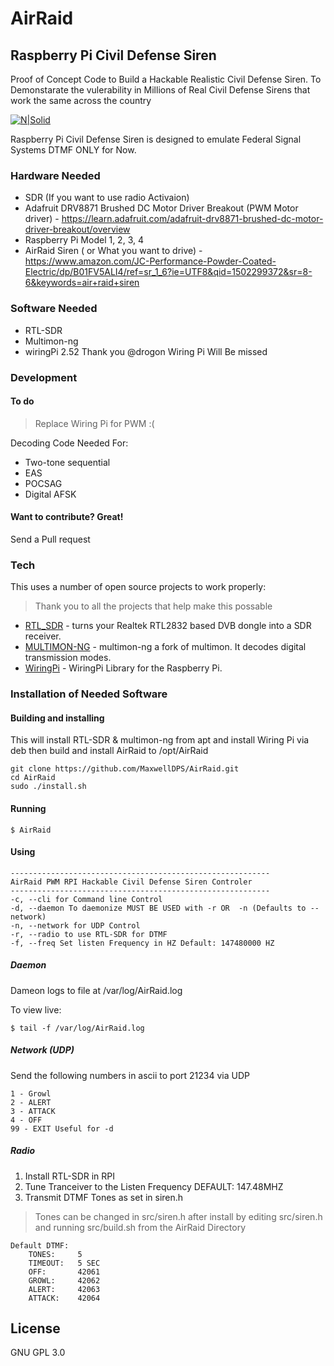 # AirRaid
## Raspberry Pi Civil Defense Siren
Proof of Concept Code to Build a Hackable Realistic Civil Defense Siren. To Demonstarate the vulerability in Millions of Real Civil Defense Sirens that work the same across the country 

[![N|Solid](https://static.wixstatic.com/media/632ed1_fb9a3b5268b3477caea3a865bef54a7c.png/v1/fill/w_119,h_67,al_c,usm_0.50_1.20_0.00/632ed1_fb9a3b5268b3477caea3a865bef54a7c.png)](https://maxwelldps.com)

 Raspberry Pi Civil Defense Siren is designed to emulate Federal Signal Systems DTMF ONLY for Now.

### Hardware Needed
  - SDR (If you want to use radio Activaion)
  - Adafruit DRV8871 Brushed DC Motor Driver Breakout (PWM Motor driver) - https://learn.adafruit.com/adafruit-drv8871-brushed-dc-motor-driver-breakout/overview 
  - Raspberry Pi Model 1, 2, 3, 4
  - AirRaid Siren ( or What you want to drive) - https://www.amazon.com/JC-Performance-Powder-Coated-Electric/dp/B01FV5ALI4/ref=sr_1_6?ie=UTF8&qid=1502299372&sr=8-6&keywords=air+raid+siren
### Software Needed
  - RTL-SDR
  - Multimon-ng
  - wiringPi 2.52 Thank you @drogon Wiring Pi Will Be missed

### Development

#### To do
> Replace Wiring Pi for PWM :(

Decoding Code Needed For:
- Two-tone sequential
- EAS
- POCSAG
- Digital AFSK 

#### Want to contribute? Great!
Send a Pull request

### Tech

This uses a number of open source projects to work properly:

> Thank you to all the projects that help make this possable

* [RTL_SDR](https://github.com/keenerd/rtl-sdr) - turns your Realtek RTL2832 based DVB dongle into a SDR receiver.
* [MULTIMON-NG](https://github.com/EliasOenal/multimon-ng) - multimon-ng a fork of multimon. It decodes digital transmission modes.
* [WiringPi](http://wiringpi.com/) - WiringPi Library for the Raspberry Pi.

### Installation of Needed Software

#### Building and installing

This will install RTL-SDR & multimon-ng from apt and install Wiring Pi via deb then build and install AirRaid to /opt/AirRaid
```
git clone https://github.com/MaxwellDPS/AirRaid.git
cd AirRaid
sudo ./install.sh
```

#### Running
```
$ AirRaid
```


#### Using
```
----------------------------------------------------------
AirRaid PWM RPI Hackable Civil Defense Siren Controler
----------------------------------------------------------
-c, --cli for Command line Control
-d, --daemon To daemonize MUST BE USED with -r OR  -n (Defaults to --network)
-n, --network for UDP Control
-r, --radio to use RTL-SDR for DTMF
-f, --freq Set listen Frequency in HZ Default: 147480000 HZ

```

##### Daemon
Dameon logs to file at /var/log/AirRaid.log

To view live:
```
$ tail -f /var/log/AirRaid.log
```

##### Network (UDP)
Send the following numbers in ascii to port 21234 via UDP

```
1 - Growl
2 - ALERT
3 - ATTACK
4 - OFF
99 - EXIT Useful for -d 
```

##### Radio
1. Install RTL-SDR in RPI
2. Tune Tranceiver to the Listen Frequency  DEFAULT: 147.48MHZ 
3. Transmit DTMF Tones as set in siren.h

> Tones can be changed in src/siren.h after install by editing src/siren.h and running src/build.sh from the AirRaid Directory

```
Default DTMF:
    TONES:     5
    TIMEOUT:   5 SEC
    OFF:       42061
    GROWL:     42062
    ALERT:     42063
    ATTACK:    42064
```

License
----

GNU GPL 3.0
